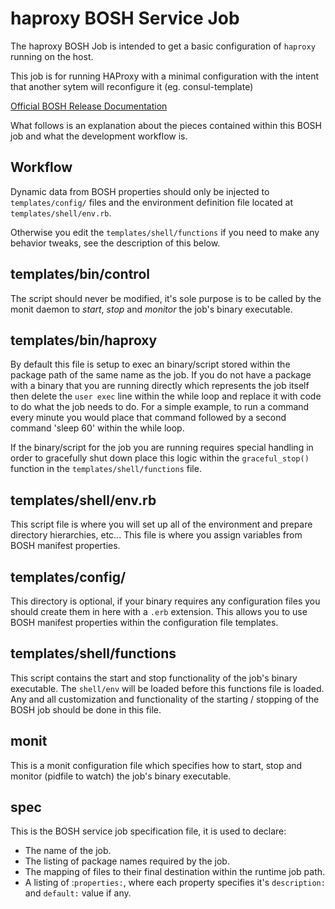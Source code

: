 # haproxy BOSH Service Job

The haproxy BOSH Job is intended to get a basic configuration of 
`haproxy` running on the host.

This job is for running HAProxy with a minimal configuration with the intent 
that another sytem will reconfigure it (eg. consul-template)

[Official BOSH Release Documentation](http://bosh.io/docs/create-release.html)

What follows is an explanation about the pieces contained within this BOSH job
and what the development workflow is.

## Workflow

Dynamic data from BOSH properties should only be injected to `templates/config/` 
files and the environment definition file located at `templates/shell/env.rb`.

Otherwise you edit the `templates/shell/functions` if you need to make any behavior 
tweaks, see the description of this below.

## templates/bin/control

The script should never be modified, it's sole purpose
is to be called by the monit daemon to *start*, *stop* and *monitor* the job's
binary executable.

## templates/bin/haproxy

By default this file is setup to exec an binary/script stored within the package
path of the same name as the job. If you do not have a package with a binary 
that you are running directly which represents the job itself then delete the 
`user exec` line within the while loop and replace it with code to do what the 
job needs to do. For a simple example, to run a command every minute you would 
place that command followed by a second command 'sleep 60' within the while loop.

If the binary/script for the job you are running requires special handling 
in order to gracefully shut down place this logic within the `graceful_stop()`
function in the `templates/shell/functions` file.

## templates/shell/env.rb

This script file is where you will set up all of the environment and prepare 
directory hierarchies, etc... This file is where you assign variables from 
BOSH manifest properties.

## templates/config/

This directory is optional, if your binary requires any configuration files you
should create them in here with a `.erb` extension. This allows you to use
BOSH manifest properties within the configuration file templates.

## templates/shell/functions

This script contains the start and stop functionality of the job's binary 
executable. The `shell/env` will be loaded before this functions file is 
loaded. Any and all customization and functionality of the starting / stopping
of the BOSH job should be done in this file.

## monit

This is a monit configuration file which specifies how to start, stop and monitor
(pidfile to watch) the job's binary executable.

## spec

This is the BOSH service job specification file, it is used to declare:

* The name of the job.
* The listing of package names required by the job.
* The mapping of files to their final destination within the runtime job path.
* A listing of :`properties:`, where each property specifies it's 
  `description:` and `default:` value if any.

